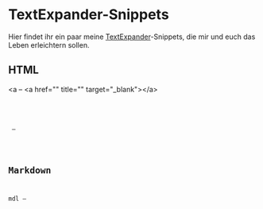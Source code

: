 TextExpander-Snippets
=====================

Hier findet ihr ein paar meine [TextExpander](http://clkde.tradedoubler.com/click?p=23761&a=1998011&url=https://itunes.apple.com/de/app/textexpander-for-mac/id405274824?mt=12&partnerId=2003)-Snippets, die mir und euch das Leben erleichtern sollen.

## HTML

&lt;a – &lt;a href="" title="" target="_blank"&gt;&lt;/a&gt;
<h1 – <h1></h1>
<h2 – <h2></h2>
<h3 – <h3></h3>
<div – <div class=""></div>
<span – <span></span>
<code – <code></code>
<block – <blockquote><code
				 <cite></cite></blockquote>
<p> – <p></p>

## Markdown
mdl – [](https://link "Title")